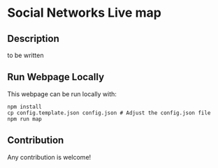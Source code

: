 # Social Networks Live map

## Description

to be written

## Run Webpage Locally

This webpage can be run locally with:

    npm install
    cp config.template.json config.json # Adjust the config.json file
    npm run map



## Contribution

Any contribution is welcome!